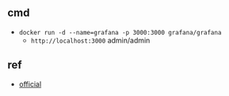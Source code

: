 
## cmd
+ `docker run -d --name=grafana -p 3000:3000 grafana/grafana `
    - `http://localhost:3000` admin/admin  

## ref
+ [official](https://grafana.com/docs/grafana/latest/guides/getting_started/)
